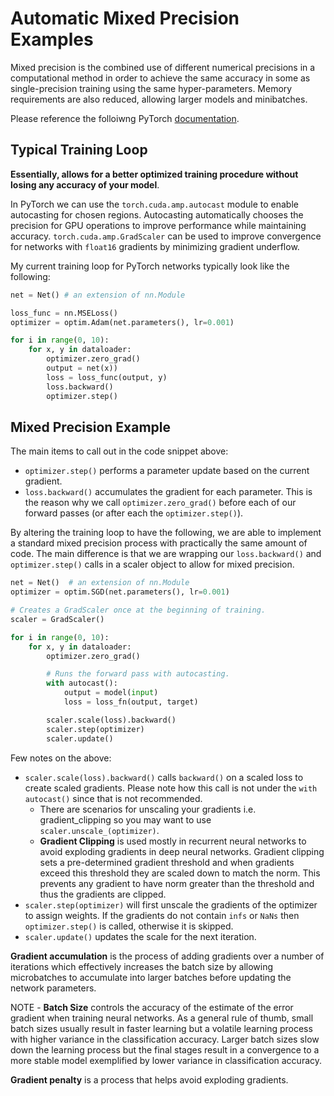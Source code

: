 # Automatic Mixed Precision Examples

Mixed precision is the combined use of different numerical precisions in a computational method in order to achieve the same accuracy in some as single-precision training using the same hyper-parameters. Memory requirements are also reduced, allowing larger models and minibatches.

Please reference the folloiwng PyTorch [documentation](https://pytorch.org/docs/stable/notes/amp_examples.html).


## Typical Training Loop

**Essentially, allows for a better optimized training procedure without losing any accuracy of your model**.  

In PyTorch we can use the `torch.cuda.amp.autocast` module to enable autocasting for chosen regions. Autocasting automatically chooses the precision for GPU operations to improve performance while maintaining accuracy. `torch.cuda.amp.GradScaler` can be used to improve convergence for networks with `float16` gradients by minimizing gradient underflow.  

My current training loop for PyTorch networks typically look like the following:
```python
net = Net() # an extension of nn.Module

loss_func = nn.MSELoss()
optimizer = optim.Adam(net.parameters(), lr=0.001)

for i in range(0, 10):
    for x, y in dataloader:
        optimizer.zero_grad()
        output = net(x))
        loss = loss_func(output, y)
        loss.backward()
        optimizer.step()
```


## Mixed Precision Example
The main items to call out in the code snippet above:
- `optimizer.step()` performs a parameter update based on the current gradient. 
- `loss.backward()` accumulates the gradient for each parameter. This is the reason why we call `optimizer.zero_grad()` before each of our forward passes (or after each the `optimizer.step()`).  

By altering the training loop to have the following, we are able to implement a standard mixed precision process with practically the same amount of code. The main difference is that we are wrapping our `loss.backward()` and `optimizer.step()` calls in a scaler object to allow for mixed precision.  
```python
net = Net()  # an extension of nn.Module
optimizer = optim.SGD(net.parameters(), lr=0.001)

# Creates a GradScaler once at the beginning of training.
scaler = GradScaler()

for i in range(0, 10):
    for x, y in dataloader:
        optimizer.zero_grad()

        # Runs the forward pass with autocasting.
        with autocast():
            output = model(input)
            loss = loss_fn(output, target)

        scaler.scale(loss).backward()
        scaler.step(optimizer)
        scaler.update()
```

Few notes on the above:
- `scaler.scale(loss).backward()` calls `backward()` on a scaled loss to create scaled gradients. Please note how this call is not under the `with autocast()` since that is not recommended. 
    - There are scenarios for unscaling your gradients i.e. gradient_clipping so you may want to use `scaler.unscale_(optimizer)`. 
    - **Gradient Clipping** is used mostly in recurrent neural networks to avoid exploding gradients in deep neural networks. Gradient clipping sets a pre-determined gradient threshold and when gradients exceed this threshold they are scaled down to match the norm.  This prevents any gradient to have norm greater than the threshold and thus the gradients are clipped.  
- `scaler.step(optimizer)` will first unscale the gradients of the optimizer to assign weights. If the gradients do not contain `infs` or `NaNs` then `optimizer.step()` is called, otherwise it is skipped. 
- `scaler.update()` updates the scale for the next iteration. 


**Gradient accumulation** is the process of adding gradients over a number of iterations which effectively increases the batch size by allowing microbatches to accumulate into larger batches before updating the network parameters. 

NOTE - **Batch Size** controls the accuracy of the estimate of the error gradient when training neural networks. As a general rule of thumb, small batch sizes usually result in faster learning but a volatile learning process with higher variance in the classification accuracy. Larger batch sizes slow down the learning process but the final stages result in a convergence to a more stable model exemplified by lower variance in classification accuracy.

**Gradient penalty** is a process that helps avoid exploding gradients. 